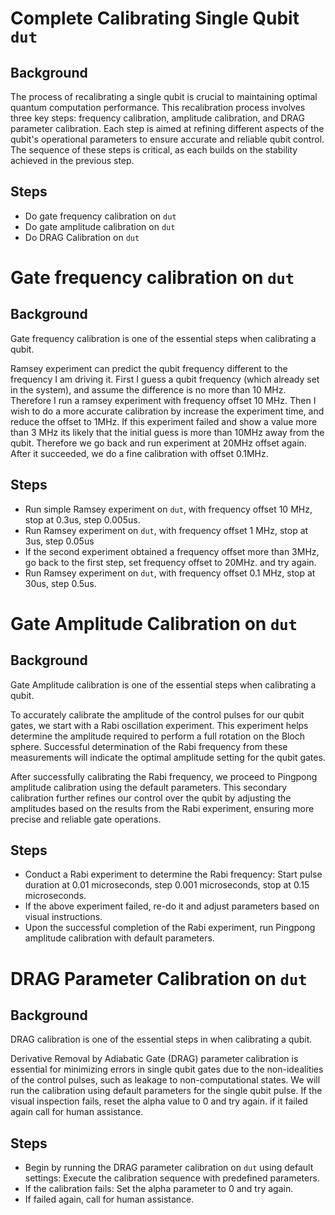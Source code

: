 
# Complete Calibrating Single Qubit `dut`

## Background

The process of recalibrating a single qubit is crucial to maintaining optimal quantum computation performance. This recalibration process involves three key steps: frequency calibration, amplitude calibration, and DRAG parameter calibration. Each step is aimed at refining different aspects of the qubit's operational parameters to ensure accurate and reliable qubit control. The sequence of these steps is critical, as each builds on the stability achieved in the previous step.

## Steps

- Do gate frequency calibration on `dut`
- Do gate amplitude calibration on `dut`
- Do DRAG Calibration on `dut`


# Gate frequency calibration on `dut`

## Background

Gate frequency calibration is one of the essential steps when calibrating a qubit.

Ramsey experiment can predict the qubit frequency different to the frequency I am driving it. First I guess a qubit frequency (which already set in the system), and assume the difference is no more than 10 MHz. Therefore I run a ramsey experiment with frequency offset 10 MHz. Then I wish to do a more accurate calibration by increase the experiment time, and reduce the offset to 1MHz. If this experiment failed and show a value more than 3 MHz its likely that the initial guess is more than 10MHz away from the qubit. Therefore we go back and run experiment at 20MHz offset again. After it succeeded, we do a fine calibration with offset 0.1MHz.

## Steps

- Run simple Ramsey experiment on `dut`, with frequency offset 10 MHz, stop at 0.3us, step 0.005us.
- Run Ramsey experiment on `dut`, with frequency offset 1 MHz, stop at 3us, step 0.05us
- If the second experiment obtained a frequency offset more than 3MHz, go back to the first step, set frequency offset to 20MHz. and try again.
- Run Ramsey experiment on `dut`, with frequency offset 0.1 MHz, stop at 30us, step 0.5us.

# Gate Amplitude Calibration on `dut`

## Background

Gate Amplitude calibration is one of the essential steps when calibrating a qubit.

To accurately calibrate the amplitude of the control pulses for our qubit gates, we start with a Rabi oscillation experiment. This experiment helps determine the amplitude required to perform a full rotation on the Bloch sphere. Successful determination of the Rabi frequency from these measurements will indicate the optimal amplitude setting for the qubit gates.

After successfully calibrating the Rabi frequency, we proceed to Pingpong amplitude calibration using the default parameters. This secondary calibration further refines our control over the qubit by adjusting the amplitudes based on the results from the Rabi experiment, ensuring more precise and reliable gate operations.

## Steps

- Conduct a Rabi experiment to determine the Rabi frequency: Start pulse duration at 0.01 microseconds, step 0.001 microseconds, stop at 0.15 microseconds.
- If the above experiment failed, re-do it and adjust parameters based on visual instructions.
- Upon the successful completion of the Rabi experiment, run Pingpong amplitude calibration with default parameters.

# DRAG Parameter Calibration on `dut`

## Background

DRAG calibration is one of the essential steps in when calibrating a qubit.

Derivative Removal by Adiabatic Gate (DRAG) parameter calibration is essential for minimizing errors in single qubit gates due to the non-idealities of the control pulses, such as leakage to non-computational states. We will run the calibration using default parameters for the single qubit pulse.  If the visual inspection fails, reset the alpha value to 0 and try again. if it failed again call for human assistance.

## Steps

- Begin by running the DRAG parameter calibration on `dut` using default settings: Execute the calibration sequence with predefined parameters.
- If the calibration fails: Set the alpha parameter to 0 and try again.
- If failed again, call for human assistance.

